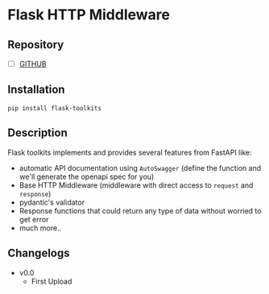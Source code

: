 # Flask HTTP Middleware
<!-- [![Downloads](https://static.pepy.tech/personalized-badge/flask-http-middleware?period=month&units=international_system&left_color=black&right_color=green&left_text=Downloads)](https://pepy.tech/project/flask-http-middleware) -->

## Repository
- [ ] [GITHUB](https://github.com/Danangjoyoo/flask-toolkits)

## Installation
```
pip install flask-toolkits
```

## Description
Flask toolkits implements and provides several features from FastAPI like:
- automatic API documentation using `AutoSwagger` (define the function and we'll generate the openapi spec for you)
- Base HTTP Middleware (middleware with direct access to `request` and `response`)
- pydantic's validator
- Response functions that could return any type of data without worried to get error
- much more..


## Changelogs
- v0.0
    - First Upload